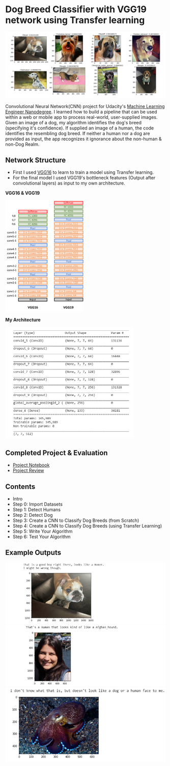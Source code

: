 # Dog Breed Classifier with VGG19 network using Transfer learning

<img src="https://github.com/Sam1320/Dog_Breed_VGG19/blob/master/dogs_output.png">

Convolutional Neural Network(CNN) project for Udacity's [Machine Learning Engineer Nanodegree](https://www.udacity.com/course/machine-learning-engineer-nanodegree--nd009t). I learned how to build a pipeline that can be used within a web or mobile app to process real-world, user-supplied images. Given an image of a dog, my algorithm identifies the dog's breed (specifying it's confidence). If supplied an image of a human, the code identifies the resembling dog breed. If neither a human nor a dog are provided as input, the app recognizes it ignorance about the non-human & non-Dog Realm.

## Network Structure

* First I used [VGG16](https://arxiv.org/abs/1409.1556) to learn to train a model using Transfer learning.
* For the final model I used VGG19's bottleneck features (Output after convolutional layers) as input to my own architecture.

**VGG16 & VGG19** 

<img src="https://github.com/Sam1320/Dog_Breed_VGG19/blob/master/VGG_image.png" height="350">

**My Architecture**

<img title="My Architecture" src="https://github.com/Sam1320/Dog_Breed_VGG19/blob/master/Fine_tuning.png" height="350">


## Completed Project & Evaluation
* [Project Notebook](https://github.com/Sam1320/Dog_Breed_VGG19/blob/master/dog_app.ipynb)
* [Project Review](https://github.com/Sam1320/Dog_Breed_VGG19/blob/master/Project_Review.pdf)

## Contents

- Intro
- Step 0: Import Datasets
- Step 1: Detect Humans
- Step 2: Detect Dog
- Step 3: Create a CNN to Classify Dog Breeds (from Scratch)
- Step 4: Create a CNN to Classify Dog Breeds (using Transfer Learning)
- Step 5: Write Your Algorithm
- Step 6: Test Your Algorithm

## Example Outputs
<img src="https://github.com/Sam1320/Dog_Breed_VGG19/blob/master/dog_output.png">
<img src="https://github.com/Sam1320/Dog_Breed_VGG19/blob/master/human_output.png">
<img src="https://github.com/Sam1320/Dog_Breed_VGG19/blob/master/octopus_output.png">


